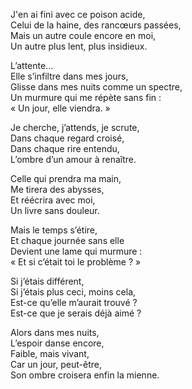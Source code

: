 J'en ai fini avec ce poison acide,  
Celui de la haine, des rancœurs passées,  
Mais un autre coule encore en moi,  
Un autre plus lent, plus insidieux.

L’attente…  
Elle s’infiltre dans mes jours,  
Glisse dans mes nuits comme un spectre,  
Un murmure qui me répète sans fin :  
« Un jour, elle viendra. »

Je cherche, j’attends, je scrute,  
Dans chaque regard croisé,  
Dans chaque rire entendu,  
L’ombre d’un amour à renaître.

Celle qui prendra ma main,  
Me tirera des abysses,  
Et réécrira avec moi,  
Un livre sans douleur.

Mais le temps s’étire,  
Et chaque journée sans elle  
Devient une lame qui murmure :  
« Et si c’était toi le problème ? »

Si j’étais différent,  
Si j’étais plus ceci, moins cela,  
Est-ce qu’elle m’aurait trouvé ?  
Est-ce que je serais déjà aimé ?

Alors dans mes nuits,  
L’espoir danse encore,  
Faible, mais vivant,  
Car un jour, peut-être,  
Son ombre croisera enfin la mienne.

